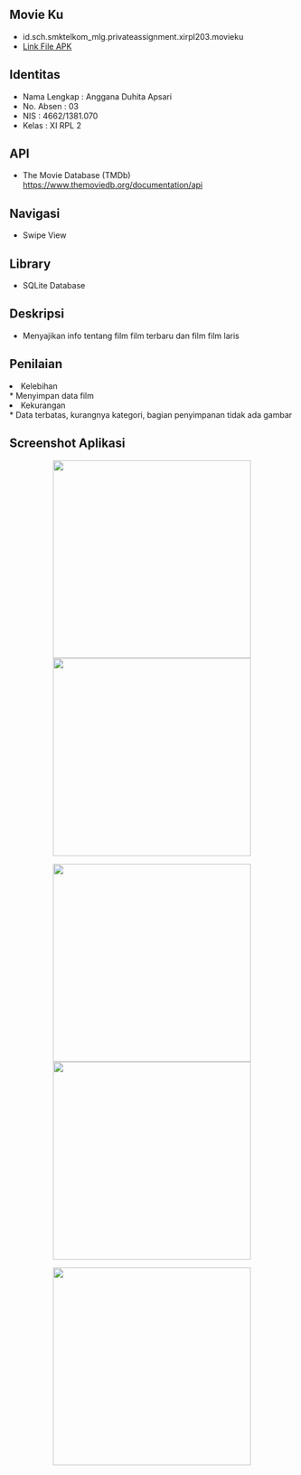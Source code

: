 ## Movie Ku
* id.sch.smktelkom_mlg.privateassignment.xirpl203.movieku
* <a href="https://github.com/Angganada/TugasPribadi/blob/master/other/app-release.apk">Link File APK</a>

## Identitas
* Nama Lengkap : Anggana Duhita Apsari
* No. Absen : 03
* NIS : 4662/1381.070
* Kelas : XI RPL 2

## API
* The Movie Database (TMDb) <br>
https://www.themoviedb.org/documentation/api

## Navigasi
* Swipe View

## Library
* SQLite Database

## Deskripsi
* Menyajikan info tentang film film terbaru dan film film laris

## Penilaian
<li>Kelebihan</li>
* Menyimpan data film <br>
<li>Kekurangan</li>
* Data terbatas, kurangnya kategori, bagian penyimpanan tidak ada gambar

## Screenshot Aplikasi
<p align="center">
  <img src="https://github.com/Angganada/TugasPribadi/blob/master/other/ss%20(1).png" width="350"/>
  <img src="https://github.com/Angganada/TugasPribadi/blob/master/other/ss%20(2).png" width="350"/>
</p>
<p align="center">
  <img src="https://github.com/Angganada/TugasPribadi/blob/master/other/ss%20(3).png" width="350"/>
  <img src="https://github.com/Angganada/TugasPribadi/blob/master/other/ss%20(4).png" width="350"/>
</p>
<p align="center">
  <img src="https://github.com/Angganada/TugasPribadi/blob/master/other/ss%20(5).png" width="350"/>
</p>
